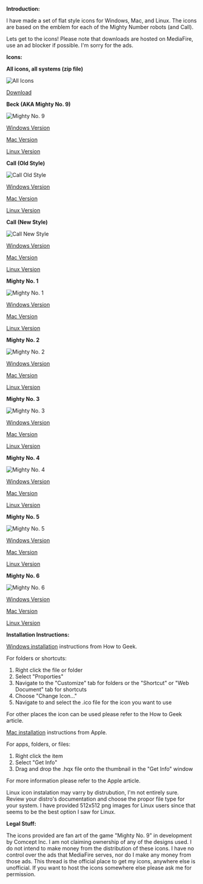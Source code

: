 **Introduction:**

I have made a set of flat style icons for Windows, Mac, and Linux. 
The icons are based on the emblem for each of the Mighty Number robots (and Call).

Lets get to the icons!
Please note that downloads are hosted on MediaFire, use an ad blocker if possible.
I'm sorry for the ads.

**Icons:**

**All icons, all systems (zip file)**

![All Icons](http://i.imgur.com/placeholder.png "All Icons")

[Download](http://www.mediafire.com/placeholder.zip "Download all icons")

**Beck (AKA Mighty No. 9)**

![Mighty No. 9](http://i.imgur.com/rIoEakc.png "Beck AKA Mighty No. 9")

[Windows Version](http://www.mediafire.com/download/j5y3ayybx2sauck/MightyNo9.ico "Download Windows version")

[Mac Version](http://www.mediafire.com/download/394g2mqppp73u71/MightyNo9.hqx "Download Mac version")

[Linux Version](http://www.mediafire.com/download/sxknyf7oc6w5c8f/MightyNo9.png "Download Linux version")

**Call (Old Style)**

![Call Old Style](http://i.imgur.com/dtXDocy.png "Call Old Style")

[Windows Version](http://www.mediafire.com/download/g6h3ahp929hnkfe/CallOld.ico "Download Windows version")

[Mac Version](http://www.mediafire.com/download/2oygd74b3ra6v6d/CallOld.hqx "Download Mac version")

[Linux Version](http://www.mediafire.com/download/dsixpibjhkvwg88/CallOld.png "Download Linux version")

**Call (New Style)**

![Call New Style](http://i.imgur.com/QITyhNR.png "Call New Style")

[Windows Version](http://www.mediafire.com/download/b83igf41fxyio6k/CallNew.ico "Download Windows version")

[Mac Version](http://www.mediafire.com/download/822ft077e8n3ktc/CallNew.hqx "Download Mac version")

[Linux Version](http://www.mediafire.com/download/uyfdh8hxwshnz2x/CallNew.png "Download Linux version")

**Mighty No. 1**

![Mighty No. 1](http://i.imgur.com/DFy7tAi.png "Mighty No. 1")

[Windows Version](http://www.mediafire.com/download/udam9iqwte87xfe/MightyNo1.ico "Download Windows version")

[Mac Version](http://www.mediafire.com/download/e71dkpvhnluxnp2/MightyNo1.hqx "Download Mac version")

[Linux Version](http://www.mediafire.com/download/hcpm1q84784ms7e/MightyNo1.png "Download Linux version")

**Mighty No. 2**

![Mighty No. 2](http://i.imgur.com/m1n4XrQ.png "Mighty No. 2")

[Windows Version](http://www.mediafire.com/download/as7aaz6sd8hi2dl/MightyNo2.ico "Download Windows version")

[Mac Version](http://www.mediafire.com/download/plz9qezxpp12a88/MightyNo2.hqx "Download Mac version")

[Linux Version](http://www.mediafire.com/download/8ud11tgphb2dsve/MightyNo2.png "Download Linux version")

**Mighty No. 3**

![Mighty No. 3](http://i.imgur.com/rMQhM8X.png "Mighty No. 3")

[Windows Version](http://www.mediafire.com/download/a6gkolftf5gul3x/MightyNo3.ico "Download Windows version")

[Mac Version](http://www.mediafire.com/download/rapiircynipf9ar/MightyNo3.hqx "Download Mac version")

[Linux Version](http://www.mediafire.com/download/trcrcaibcexz4mn/MightyNo3.png "Download Linux version")

**Mighty No. 4**

![Mighty No. 4](http://i.imgur.com/bwkjUcB.png "Mighty No. 4")

[Windows Version](http://www.mediafire.com/download/13xanor8r1md2xb/MightyNo4.ico "Download Windows version")

[Mac Version](http://www.mediafire.com/download/wj9l051sus8ejvj/MightyNo4.hqx "Download Mac version")

[Linux Version](http://www.mediafire.com/download/x7d6vhrvgfkghfc/MightyNo4.png "Download Linux version")

**Mighty No. 5**

![Mighty No. 5](http://i.imgur.com/ydJde9j.png "Mighty No. 5")

[Windows Version](http://www.mediafire.com/download/01z72vgiiwmsr62/MightyNo5.ico "Download Windows version")

[Mac Version](http://www.mediafire.com/download/5neh8b52lrifnzp/MightyNo5.hqx "Download Mac version")

[Linux Version](http://www.mediafire.com/download/tf0gixxclxz9uae/MightyNo5.png "Download Linux version")

**Mighty No. 6**

![Mighty No. 6](http://i.imgur.com/jpfdqoa.png "Mighty No. 6")

[Windows Version](http://www.mediafire.com/download/4l3xgbz5c1y33i2/MightyNo6.ico "Download Windows version")

[Mac Version](http://www.mediafire.com/download/b6bb2v24xe1wbef/MightyNo6.hqx "Download Mac version")

[Linux Version](http://www.mediafire.com/download/aky59oep5vt67o1/MightyNo6.png "Download Linux version")

**Installation Instructions:**

[Windows installation](http://www.howtogeek.com/howto/13631/) instructions from How to Geek.

For folders or shortcuts:

1. Right click the file or folder
2. Select "Proporties"
3. Navigate to the "Customize" tab for folders or the "Shortcut" or "Web Document" tab for shortcuts
4. Choose "Change Icon..."
5. Navigate to and select the .ico file for the icon you want to use

For other places the icon can be used please refer to the How to Geek article.

[Mac installation](http://support.apple.com/kb/ht2493) instructions from Apple.

For apps, folders, or files:

1. Right click the item
2. Select "Get Info"
3. Drag and drop the .hqx file onto the thumbnail in the "Get Info" window

For more information please refer to the Apple article.

Linux icon instalation may varry by distrubution, I'm not entirely sure.
Review your distro's documentation and choose the propor file type for your system.
I have provided 512x512 png images for Linux users since that seems to be the best option I saw for Linux.



**Legal Stuff:**

The icons provided are fan art of the game "Mighty No. 9" in development by Comcept Inc.
I am not claiming ownership of any of the designs used.
I do not intend to make money from the distribution of these icons.
I have no control over the ads that MediaFire serves, nor do I make any money from those ads.
This thread is the official place to get my icons, anywhere else is unofficial.
If you want to host the icons somewhere else please ask me for permission.